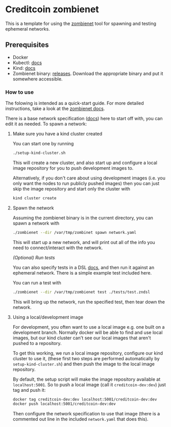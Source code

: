# Creditcoin zombienet

This is a template for using the [zombienet](https://github.com/paritytech/zombienet) tool for spawning and testing
ephemeral networks.

## Prerequisites

- Docker
- Kubectl: [docs](https://kubernetes.io/releases/download/#kubectl)
- Kind: [docs](https://kind.sigs.k8s.io/docs/user/quick-start/#installation)
- Zombienet binary: [releases](https://github.com/paritytech/zombienet/releases). Download the appropriate binary and put it somewhere accessible.

### How to use

The folowing is intended as a quick-start guide.
For more detailed instructions, take a look at the [zombienet docs](https://paritytech.github.io/zombienet/intro.html).

There is a base network specification ([docs](https://paritytech.github.io/zombienet/network-definition-spec.html)) here to start off with, you can edit it as needed. To spawn a network:

1. Make sure you have a kind cluster created

    You can start one by running

    ```bash
    ./setup-kind-cluster.sh
    ```

    This will create a new cluster, and also start up and configure a local
    image repository for you to push development images to.

    Alternatively, if you don't care about using development images (i.e. you
    only want the nodes to run publicly pushed images) then you can just skip the image repository and start only the cluster with

    ```bash
    kind cluster create
    ```

2. Spawn the network

    Assuming the zombienet binary is in the current directory, you can
    spawn a network with

    ```bash
    ./zombienet --dir /var/tmp/zombinet spawn network.yaml
    ```

    This will start up a new network, and will print out all of the info
    you need to connect/interact with the network.

    _(Optional) Run tests_

    You can also specify tests in a DSL [docs](https://paritytech.github.io/zombienet/cli/test-dsl-definition-spec.html), and then run it against
    an ephemeral network. There is a simple example test included here.

    You can run a test with

    ```bash
    ./zombienet --dir /var/tmp/zombienet test ./tests/test.zndsl
    ```

    This will bring up the network, run the specified test, then
    tear down the network.

3. Using a local/development image

    For development, you often want to use a local image e.g. one
    built on a development branch. Normally docker will be able to find
    and use local images, but our kind cluster can't see our local images
    that aren't pushed to a repository.

    To get this working, we run a local image repository, configure our kind
    cluster to use it, (these first two steps are performed automatically
    by `setup-kind-cluster.sh`) and then push the image to the local image repository.

    By default, the setup script will make the image repository available at
    `localhost:5001`. So to push a local image (call it `creditcoin-dev:dev`) just
    tag and push it:

    ```bash
    docker tag creditcoin-dev:dev localhost:5001/creditcoin-dev:dev
    docker push localhost:5001/creditcoin-dev:dev
    ```

    Then configure the network specification to use that image
    (there is a commented out line in the included `network.yaml` that does this).
